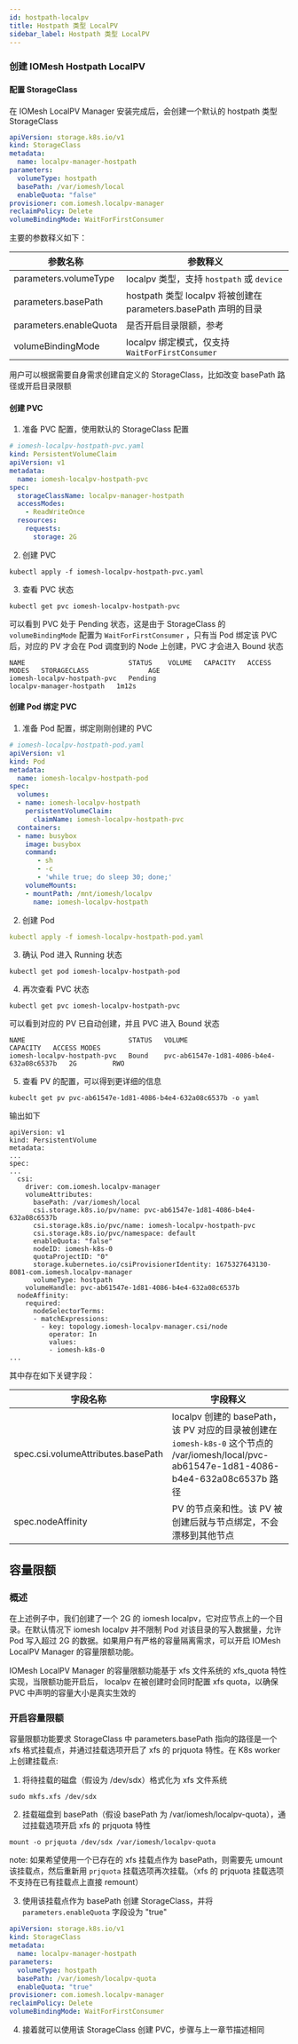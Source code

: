 ```yaml
---
id: hostpath-localpv
title: Hostpath 类型 LocalPV
sidebar_label: Hostpath 类型 LocalPV
---
```


### 创建 IOMesh Hostpath LocalPV

#### 配置 StorageClass

在 IOMesh LocalPV Manager 安装完成后，会创建一个默认的 hostpath 类型 StorageClass

```yaml
apiVersion: storage.k8s.io/v1
kind: StorageClass
metadata:
  name: localpv-manager-hostpath
parameters:
  volumeType: hostpath
  basePath: /var/iomesh/local
  enableQuota: "false"
provisioner: com.iomesh.localpv-manager
reclaimPolicy: Delete
volumeBindingMode: WaitForFirstConsumer
```

主要的参数释义如下：

| 参数名称               | 参数释义                                                     |
| ---------------------- | ------------------------------------------------------------ |
| parameters.volumeType  | localpv 类型，支持 `hostpath` 或 `device`                    |
| parameters.basePath    | hostpath 类型 localpv 将被创建在 parameters.basePath 声明的目录 |
| parameters.enableQuota | 是否开启目录限额，参考                                       |
| volumeBindingMode      | localpv 绑定模式，仅支持 `WaitForFirstConsumer`              |

用户可以根据需要自身需求创建自定义的 StorageClass，比如改变 basePath 路径或开启目录限额

#### 创建 PVC

1. 准备 PVC 配置，使用默认的 StorageClass 配置

```yaml
# iomesh-localpv-hostpath-pvc.yaml
kind: PersistentVolumeClaim
apiVersion: v1
metadata:
  name: iomesh-localpv-hostpath-pvc
spec:
  storageClassName: localpv-manager-hostpath
  accessModes:
    - ReadWriteOnce
  resources:
    requests:
      storage: 2G
```

2. 创建 PVC

```shell
kubectl apply -f iomesh-localpv-hostpath-pvc.yaml
```

3. 查看 PVC 状态

```shell
kubectl get pvc iomesh-localpv-hostpath-pvc
```

可以看到 PVC 处于 Pending 状态，这是由于 StorageClass 的 `volumeBindingMode` 配置为 `WaitForFirstConsumer` ，只有当 Pod 绑定该 PVC 后，对应的 PV 才会在 Pod 调度到的 Node 上创建，PVC 才会进入 Bound 状态

```shell
NAME                          STATUS    VOLUME   CAPACITY   ACCESS MODES   STORAGECLASS               AGE
iomesh-localpv-hostpath-pvc   Pending                                      localpv-manager-hostpath   1m12s
```

#### 创建 Pod 绑定 PVC

1. 准备 Pod 配置，绑定刚刚创建的 PVC

```yaml
# iomesh-localpv-hostpath-pod.yaml
apiVersion: v1
kind: Pod
metadata:
  name: iomesh-localpv-hostpath-pod
spec:
  volumes:
  - name: iomesh-localpv-hostpath
    persistentVolumeClaim:
      claimName: iomesh-localpv-hostpath-pvc
  containers:
  - name: busybox
    image: busybox
    command:
       - sh
       - -c
       - 'while true; do sleep 30; done;'
    volumeMounts:
    - mountPath: /mnt/iomesh/localpv
      name: iomesh-localpv-hostpath
```

2. 创建 Pod

```yaml
kubectl apply -f iomesh-localpv-hostpath-pod.yaml
```

3. 确认 Pod 进入 Running 状态

```shell
kubectl get pod iomesh-localpv-hostpath-pod
```

4. 再次查看 PVC 状态

```shell
kubectl get pvc iomesh-localpv-hostpath-pvc
```

可以看到对应的 PV 已自动创建，并且 PVC 进入 Bound 状态

```shell
NAME                          STATUS   VOLUME                                     CAPACITY   ACCESS MODES     
iomesh-localpv-hostpath-pvc   Bound    pvc-ab61547e-1d81-4086-b4e4-632a08c6537b   2G         RWO           
```

5. 查看 PV 的配置，可以得到更详细的信息

```shell
kubeclt get pv pvc-ab61547e-1d81-4086-b4e4-632a08c6537b -o yaml
```

输出如下

```shell
apiVersion: v1
kind: PersistentVolume
metadata:
...
spec:
...
  csi:
    driver: com.iomesh.localpv-manager
    volumeAttributes:
      basePath: /var/iomesh/local
      csi.storage.k8s.io/pv/name: pvc-ab61547e-1d81-4086-b4e4-632a08c6537b
      csi.storage.k8s.io/pvc/name: iomesh-localpv-hostpath-pvc
      csi.storage.k8s.io/pvc/namespace: default
      enableQuota: "false"
      nodeID: iomesh-k8s-0
      quotaProjectID: "0"
      storage.kubernetes.io/csiProvisionerIdentity: 1675327643130-8081-com.iomesh.localpv-manager
      volumeType: hostpath
    volumeHandle: pvc-ab61547e-1d81-4086-b4e4-632a08c6537b
  nodeAffinity:
    required:
      nodeSelectorTerms:
      - matchExpressions:
        - key: topology.iomesh-localpv-manager.csi/node
          operator: In
          values:
          - iomesh-k8s-0
...
```

其中存在如下关键字段：

| 字段名称                           | 字段释义                                                     |
| ---------------------------------- | ------------------------------------------------------------ |
| spec.csi.volumeAttributes.basePath | localpv 创建的 basePath，该 PV 对应的目录被创建在 `iomesh-k8s-0` 这个节点的 /var/iomesh/local/pvc-ab61547e-1d81-4086-b4e4-632a08c6537b 路径 |
| spec.nodeAffinity                  | PV 的节点亲和性。该 PV 被创建后就与节点绑定，不会漂移到其他节点 |



## 容量限额

### 概述

在上述例子中，我们创建了一个 2G 的 iomesh localpv，它对应节点上的一个目录。在默认情况下 iomesh localpv 并不限制 Pod 对该目录的写入数据量，允许 Pod 写入超过 2G 的数据。如果用户有严格的容量隔离需求，可以开启 IOMesh LocalPV Manager 的容量限额功能。

IOMesh LocalPV Manager 的容量限额功能基于 xfs 文件系统的 xfs_quota 特性实现，当限额功能开启后， localpv 在被创建时会同时配置 xfs quota，以确保 PVC 中声明的容量大小是真实生效的

### 开启容量限额

容量限额功能要求 StorageClass 中 parameters.basePath 指向的路径是一个 xfs 格式挂载点，并通过挂载选项开启了 xfs 的 prjquota 特性。在 K8s worker 上创建挂载点:

1. 将待挂载的磁盘（假设为 /dev/sdx）格式化为 xfs 文件系统

```shell
sudo mkfs.xfs /dev/sdx
```

2. 挂载磁盘到 basePath（假设 basePath 为 /var/iomesh/localpv-quota），通过挂载选项开启 xfs 的  prjquota 特性

```shell
mount -o prjquota /dev/sdx /var/iomesh/localpv-quota
```

note: 如果希望使用一个已存在的 xfs 挂载点作为 basePath，则需要先 umount 该挂载点，然后重新用 `prjquota` 挂载选项再次挂载。（xfs 的 prjquota 挂载选项不支持在已有挂载点上直接 remount）

3. 使用该挂载点作为  basePath 创建 StorageClass，并将 `parameters.enableQuota` 字段设为 "true"

```yaml
apiVersion: storage.k8s.io/v1
kind: StorageClass
metadata:
  name: localpv-manager-hostpath
parameters:
  volumeType: hostpath
  basePath: /var/iomesh/localpv-quota
  enableQuota: "true"
provisioner: com.iomesh.localpv-manager
reclaimPolicy: Delete
volumeBindingMode: WaitForFirstConsumer
```

4. 接着就可以使用该 StorageClass 创建 PVC，步骤与上一章节描述相同

 
